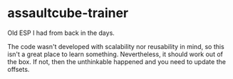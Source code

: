 # assaultcube-trainer
Old ESP I had from back in the days.

The code wasn't developed with scalability nor reusability in mind, so this isn't a great place to learn something.
Nevertheless, it should work out of the box. If not, then the unthinkable happened and you need to update the offsets.

